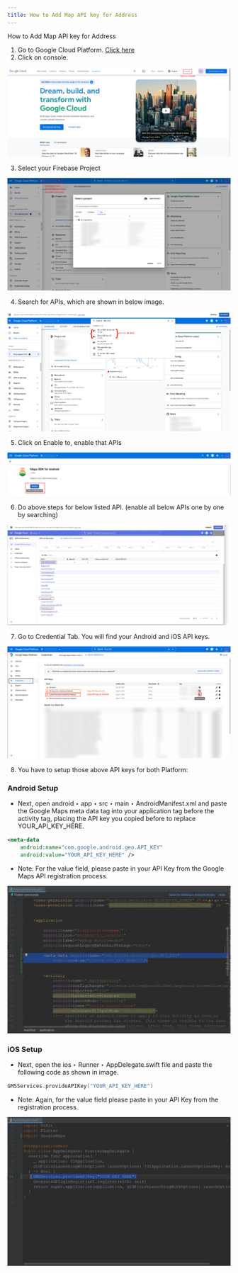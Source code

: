 ```yaml
---
title: How to Add Map API key for Address
---
```


How to Add Map API key for Address

1. Go to Google Cloud Platform. [Click here](https://cloud.google.com/)
2. Click on console.

![eShop](/img/mapAPI1.png)

3. Select your Firebase Project

![eShop](/img/mapAPI2.png)

4. Search for APIs, which are shown in below image.

![eShop](/img/mapAPI3.png)

5. Click on Enable to, enable that APIs

![eShop](/img/mapAPI4.png)

6. Do above steps for below listed API. (enable all below APIs one by one by searching)

![eShop](/img/mapAPI5.png)

7. Go to Credential Tab. You will find your Android and iOS API keys.

![eShop](/img/mapAPI6.png)

8. You have to setup those above API keys for both Platform:

### Android Setup
- Next, open android ‣ app ‣ src ‣ main ‣ AndroidManifest.xml and paste the Google Maps meta data tag into your application tag before the activity tag, placing the API key you copied before to replace YOUR_API_KEY_HERE.
```xml
<meta-data 
    android:name="com.google.android.geo.API_KEY" 
    android:value="YOUR_API_KEY_HERE" />
```
- Note: For the value field, please paste in your API Key from the Google Maps API registration process.

![eShop](/img/mapAPI7.png)

### iOS Setup
- Next, open the ios ‣ Runner ‣ AppDelegate.swift file and paste the following code as shown in image.
```swift
GMSServices.provideAPIKey("YOUR_API_KEY_HERE")
```
- Note: Again, for the value field please paste in your API Key from the registration process.

![eShop](/img/mapAPI8.png) 
